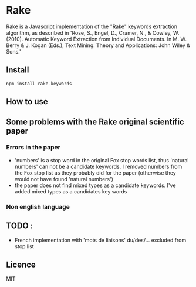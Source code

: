Rake
====

Rake is a Javascript implementation of the "Rake" keywords extraction algorithm, as described in 'Rose, S., Engel, D., Cramer, N., & Cowley, W. (2010). Automatic Keyword Extraction from Individual Documents. In M. W. Berry & J. Kogan (Eds.), Text Mining: Theory and Applications: John Wiley & Sons.'

## Install

```
npm install rake-keywords
```

## How to use



## Some problems with the Rake original scientific paper

### Errors in the paper

* 'numbers' is a stop word in the original Fox stop words list, thus 'natural numbers' can not be a candidate keywords. I removed numbers from the Fox stop list as they probably did for the paper (otherwise they would not have found 'natural numbers')
* the paper does not find mixed types as a candidate keywords. I've added mixed types as a candidates key words

### Non english language

## TODO :

* French implementation with 'mots de liaisons' du/des/... excluded from stop list

## Licence

MIT
